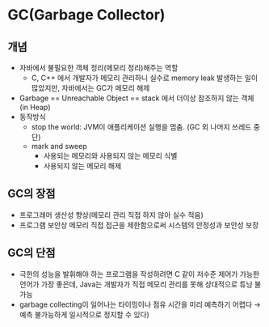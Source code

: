 # GC(Garbage Collector)
## 개념

- 자바에서 불필요한 객체 정리(메모리 정리)해주는 역할
    - C, C++ 에서 개발자가 메모리 관리하니 실수로 memory leak 발생하는 일이 많았지만, 자바에서는 GC가 메모리 해제
- Garbage == Unreachable Object == stack 에서 더이상 참조하지 않는 객체(in Heap)
- 동작방식
    - stop the world: JVM이 애플리케이션 실행을 멈춤. (GC 외 나머지 쓰레드 중단)
    - mark and sweep
        - 사용되는 메모리와 사용되지 않는 메모리 식별
        - 사용되지 않는 메모리 해제

## **GC의 장점**

- 프로그래머 생산성 향상(메모리 관리 직접 하지 않아 실수 적음)
- 프로그램 보안상 메모리 직접 접근을 제한함으로써 시스템의 안정성과 보안성 보장

## **GC의 단점**

- 극한의 성능을 발휘해야 하는 프로그램을 작성하려면 C 같이 저수준 제어가 가능한 언어가 가장 좋은데, Java는 개발자가 직접 메모리 관리를 못해 상대적으로 튜닝 불가능
- garbage collecting이 일어나는 타이밍이나 점유 시간을 미리 예측하기 어렵다 → 예측 불가능하게 일시적으로 정지할 수 있다)